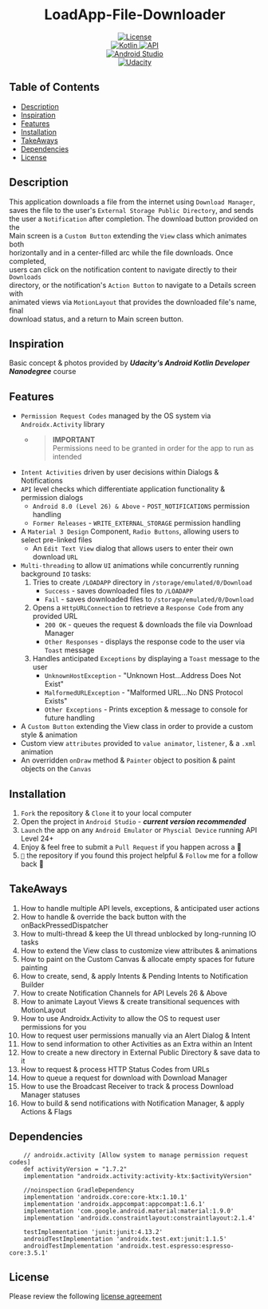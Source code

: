 <h1 align="center"> LoadApp-File-Downloader </h1>

<p align="center">
    <a href="https://bumptech.github.io/glide/dev/open-source-licenses.html">
        <img alt="License" src="https://img.shields.io/badge/License-Open%20Source-LightBlue?style=plastic&color=%236495ed"/>
        </a></br>
    <a href="https://kotlinlang.org/docs/android-overview.html">
        <img alt="Kotlin" src="https://img.shields.io/badge/Kotlin-100%25-LightPurple?style=plastic&logo=kotlin&color=%238c53c6&link=https%3A%2F%2Fkotlinlang.org%2Fdocs%2Fandroid-overview.html"/>
        </a>
    <a href="https://developer.android.com/tools/releases/platforms">
        <img alt="API" src="https://img.shields.io/badge/API-24%2B-LightGreen?style=plastic&logo=Android&color=%2379ff2f"/>
        </a></br>
    <a href="https://developer.android.com/studio/releases">
        <img alt="Android Studio" src="https://img.shields.io/badge/Android%20Studio%20Giraffe-2022.3.1-Yellow?style=plastic&logo=Android%20Studio&color=%23ffff00"/>
        </a></br>
    <a href="https://www.udacity.com/course/android-kotlin-developer-nanodegree--nd940">
        <img alt="Udacity" src="https://img.shields.io/badge/Udacity-Android%20Kotlin%20Developer%20Nanodegree-MediumPurple?style=plastic&logo=Udacity&logoColor=%236533cb&label=UDACITY&color=%236533cb"/>
        </a>
</p>


## Table of Contents
- [Description](#description)
- [Inspiration](#inspiration)
- [Features](#features)
- [Installation](#installation)
- [TakeAways](#takeaways)
- [Dependencies](#dependencies)
- [License](#license)

## Description
This application downloads a file from the internet using `Download Manager`,  
saves the file to the user's `External Storage Public Directory`, and sends  
the user a `Notification` after completion. The download button provided on the  
Main screen is a `Custom Button` extending the `View` class which animates both  
horizontally and in a center-filled arc while the file downloads. Once completed,  
users can click on the notification content to navigate directly to their `Downloads`  
directory, or the notification's `Action Button` to navigate to a Details screen with  
animated views via `MotionLayout` that provides the downloaded file's name, final  
download status, and a return to Main screen button.

## Inspiration
Basic concept & photos provided by ***Udacity's Android Kotlin Developer Nanodegree*** course

## Features
- `Permission Request Codes` managed by the OS system via `Androidx.Activity` library
    - > **IMPORTANT**  
      > Permissions need to be granted in order for the app to run as intended
- `Intent Activities` driven by user decisions within Dialogs & Notifications
- `API` level checks which differentiate application functionality & permission dialogs
    - `Android 8.0 (Level 26) & Above` - `POST_NOTIFICATIONS` permission handling
    - `Former Releases` - `WRITE_EXTERNAL_STORAGE` permission handling
- A `Material 3 Design` Component, `Radio Buttons`, allowing users to select pre-linked files
    - An `Edit Text View` dialog that allows users to enter their own download `URL` 
- `Multi-threading` to allow `UI` animations while concurrently running background `IO` tasks:
    1. Tries to create `/LOADAPP` directory in `/storage/emulated/0/Download`
        - `Success` - saves downloaded files to `/LOADAPP`
        - `Fail` - saves downloaded files to `/storage/emulated/0/Download`
    2. Opens a `HttpURLConnection` to retrieve a `Response Code` from any provided URL
        - `200 OK` - queues the request & downloads the file via Download Manager
        - `Other Responses` - displays the response code to the user via `Toast` message
    3. Handles anticipated `Exceptions` by displaying a `Toast` message to the user
        - `UnknownHostException` - "Unknown Host...Address Does Not Exist"
        - `MalformedURLException` - "Malformed URL...No DNS Protocol Exists"
        - `Other Exceptions` - Prints exception & message to console for future handling
- A `Custom Button` extending the View class in order to provide a custom style & animation
- Custom view `attributes` provided to `value animator`, `listener`, & a `.xml` animation
- An overridden `onDraw` method & `Painter` object to position & paint objects on the `Canvas`

## Installation
1. `Fork` the repository & `Clone` it to your local computer
2. Open the project in `Android Studio` - ***current version recommended***
3. `Launch` the app on any `Android Emulator` or `Physcial Device` running API Level 24+
4. Enjoy & feel free to submit a `Pull Request` if you happen across a 🐛
5. `🌟` the repository if you found this project helpful & `Follow` me for a follow back 🤝

## TakeAways
1. How to handle multiple API levels, exceptions, & anticipated user actions
2. How to handle & override the back button with the onBackPressedDispatcher
3. How to multi-thread & keep the UI thread unblocked by long-running IO tasks
4. How to extend the View class to customize view attributes & animations
5. How to paint on the Custom Canvas & allocate empty spaces for future painting
6. How to create, send, & apply Intents & Pending Intents to Notification Builder
7. How to create Notification Channels for API Levels 26 & Above
8. How to animate Layout Views & create transitional sequences with MotionLayout
9. How to use Androidx.Activity to allow the OS to request user permissions for you
10. How to request user permissions manually via an Alert Dialog & Intent
11. How to send information to other Activities as an Extra within an Intent
12. How to create a new directory in External Public Directory & save data to it
13. How to request & process HTTP Status Codes from URLs
14. How to queue a request for download with Download Manager
15. How to use the Broadcast Receiver to track & process Download Manager statuses
16. How to build & send notifications with Notification Manager, & apply Actions & Flags

## Dependencies
```
    // androidx.activity [Allow system to manage permission request codes]
    def activityVersion = "1.7.2"
    implementation "androidx.activity:activity-ktx:$activityVersion"

    //noinspection GradleDependency
    implementation 'androidx.core:core-ktx:1.10.1'
    implementation 'androidx.appcompat:appcompat:1.6.1'
    implementation 'com.google.android.material:material:1.9.0'
    implementation 'androidx.constraintlayout:constraintlayout:2.1.4'

    testImplementation 'junit:junit:4.13.2'
    androidTestImplementation 'androidx.test.ext:junit:1.1.5'
    androidTestImplementation 'androidx.test.espresso:espresso-core:3.5.1'
```

## License
Please review the following [license agreement](https://bumptech.github.io/glide/dev/open-source-licenses.html)
